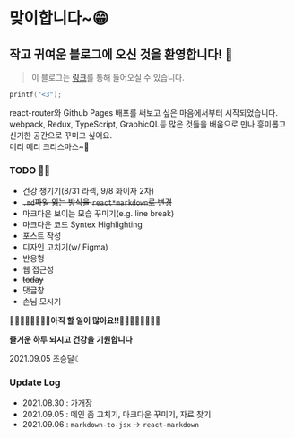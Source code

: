 # 맞이합니다~😁
## 작고 귀여운 블로그에 오신 것을 환영합니다! 🔮

> 이 블로그는 [링크](https://blog.crescent.dev)를 통해 들어오실 수 있습니다.

```c
printf("<3");
```
   
react-router와 Github Pages 배포를 써보고 싶은 마음에서부터 시작되었습니다.\
webpack, Redux, TypeScript, GraphicQL등 많은 것들을 배움으로 만나 흥미롭고 신기한 공간으로 꾸미고 싶어요.\
미리 메리 크리스마스~🎄

### TODO 🧙‍♂️
* 건강 챙기기(8/31 라섹, 9/8 화이자 2차)
* ~~`.md`파일 읽는 방식을 `react*markdown`로 변경~~
* 마크다운 보이는 모습 꾸미기(e.g. line break)
* 마크다운 코드 Syntex Highlighting
* 포스트 작성
* 디자인 고치기(w/ Figma)
* 반응형
* 웹 접근성
* ~~today~~
* 댓글창
* 손님 모시기

**🏃‍♂️🏃‍♀️🏃‍♂️🏃‍♀️아직 할 일이 많아요!!🏃‍♂️🏃‍♀️🏃‍♂️🏃‍♀️**


**즐거운 하루 되시고 건강을 기원합니다**

2021.09.05
초승달☾

### Update Log
- 2021.08.30 : 가개장
- 2021.09.05 : 메인 좀 고치기, 마크다운 꾸미기, 자료 찾기
- 2021.09.06 : `markdown-to-jsx` -> `react-markdown`

